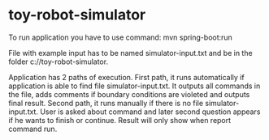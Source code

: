 # toy-robot-simulator

To run application you have to use command: mvn spring-boot:run

File with example input has to be named simulator-input.txt and be in the folder c://toy-robot-simulator.

Application has 2 paths of execution.
First path, it runs automatically if application is able to find file simulator-input.txt. It outputs all commands in the file, adds comments if boundary conditions are violeted and outputs final result.
Second path, it runs manually if there is no file simulator-input.txt. User is asked about command and later second question appears if he wants to finish or continue. Result will only show when report command run.
